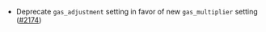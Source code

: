 - Deprecate `gas_adjustment` setting in favor of new `gas_multiplier` setting
  ([#2174](https://github.com/informalsystems/ibc-rs/issues/2174))